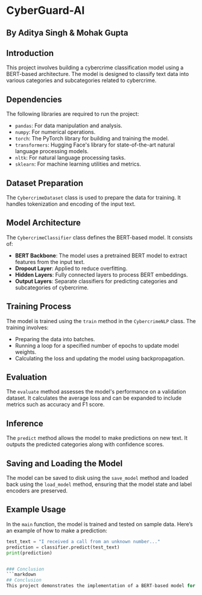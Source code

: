 # CyberGuard-AI

## By Aditya Singh & Mohak Gupta

## Introduction
This project involves building a cybercrime classification model using a BERT-based architecture. The model is designed to classify text data into various categories and subcategories related to cybercrime.

## Dependencies
The following libraries are required to run the project:
- `pandas`: For data manipulation and analysis.
- `numpy`: For numerical operations.
- `torch`: The PyTorch library for building and training the model.
- `transformers`: Hugging Face's library for state-of-the-art natural language processing models.
- `nltk`: For natural language processing tasks.
- `sklearn`: For machine learning utilities and metrics.

## Dataset Preparation
The `CybercrimeDataset` class is used to prepare the data for training. It handles tokenization and encoding of the input text.

## Model Architecture
The `CybercrimeClassifier` class defines the BERT-based model. It consists of:
- **BERT Backbone**: The model uses a pretrained BERT model to extract features from the input text.
- **Dropout Layer**: Applied to reduce overfitting.
- **Hidden Layers**: Fully connected layers to process BERT embeddings.
- **Output Layers**: Separate classifiers for predicting categories and subcategories of cybercrime.

## Training Process
The model is trained using the `train` method in the `CybercrimeNLP` class. The training involves:
- Preparing the data into batches.
- Running a loop for a specified number of epochs to update model weights.
- Calculating the loss and updating the model using backpropagation.

## Evaluation
The `evaluate` method assesses the model's performance on a validation dataset. It calculates the average loss and can be expanded to include metrics such as accuracy and F1 score.

## Inference
The `predict` method allows the model to make predictions on new text. It outputs the predicted categories along with confidence scores.

## Saving and Loading the Model
The model can be saved to disk using the `save_model` method and loaded back using the `load_model` method, ensuring that the model state and label encoders are preserved.

## Example Usage
In the `main` function, the model is trained and tested on sample data. Here’s an example of how to make a prediction:
```python
test_text = "I received a call from an unknown number..."
prediction = classifier.predict(test_text)
print(prediction)


### Conclusion
```markdown
## Conclusion
This project demonstrates the implementation of a BERT-based model for cybercrime text classification, highlighting the potential of deep learning in tackling cybersecurity issues.
